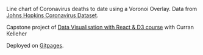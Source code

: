 Line chart of Coronavirus deaths to date using a Voronoi Overlay. Data from [Johns Hopkins Coronavirus Dataset](https://github.com/CSSEGISandData/COVID-19/blob/master/csse_covid_19_data/csse_covid_19_time_series/time_series_19-covid-Deaths.csv).

Capstone project of [Data Visualisation with React & D3 course](https://www.youtube.com/watch?v=H2qPeJx1RDI&t=0s) with Curran Kelleher

Deployed on [Gitpages](https://padosensei.github.io/CovidVoronoi/).
